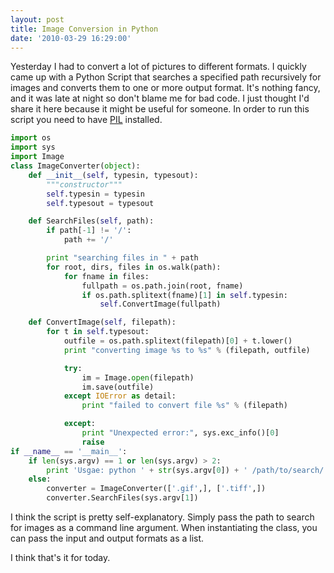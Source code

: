 ```yaml
---
layout: post
title: Image Conversion in Python
date: '2010-03-29 16:29:00'
---
```


Yesterday I had to convert a lot of pictures to different formats. I quickly came up with a Python Script that searches a specified path recursively for images and converts them to one or more output format. It's nothing fancy, and it was late at night so don't blame me for bad code. I just thought I'd share it here because it might be useful for someone. In order to run this script you need to have [PIL](http://www.pythonware.com/products/pil/) installed.

```python
import os
import sys
import Image
class ImageConverter(object):  	
	def __init__(self, typesin, typesout):
		"""constructor"""
		self.typesin = typesin
		self.typesout = typesout

	def SearchFiles(self, path):
		if path[-1] != '/':
			path += '/'

		print "searching files in " + path
		for root, dirs, files in os.walk(path):
			for fname in files:
				fullpath = os.path.join(root, fname)
				if os.path.splitext(fname)[1] in self.typesin:
					self.ConvertImage(fullpath)

	def ConvertImage(self, filepath):
		for t in self.typesout:
			outfile = os.path.splitext(filepath)[0] + t.lower()
			print "converting image %s to %s" % (filepath, outfile)

			try:
				im = Image.open(filepath)
				im.save(outfile)
			except IOError as detail:
				print "failed to convert file %s" % (filepath)

			except:
				print "Unexpected error:", sys.exc_info()[0]
				raise
if __name__ == '__main__':
	if len(sys.argv) == 1 or len(sys.argv) > 2:
		print 'Usgae: python ' + str(sys.argv[0]) + ' /path/to/search/'
	else:
		converter = ImageConverter(['.gif',], ['.tiff',])
		converter.SearchFiles(sys.argv[1])
```

I think the script is pretty self-explanatory. Simply pass the path to search for images as a command line argument. When instantiating the class, you can pass the input and output formats as a list.

I think that's it for today.
